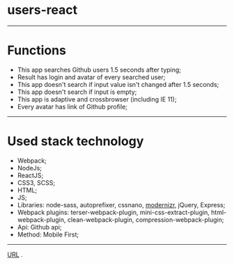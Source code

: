 # users-react
---
# Functions
- This app searches Github users 1.5 seconds after typing;
- Result has login and avatar of every searched user;
- This app doesn't search if input value isn't changed after 1.5 seconds;
- This app doesn't search if input is empty;
- This app is adaptive and crossbrowser (including IE 11);
- Every avatar has link of Github profile;
---

# Used stack technology 
- Webpack;
- NodeJs;
- ReactJS;
- CSS3, SCSS;
- HTML;
- JS;
- Libraries: node-sass, autoprefixer, cssnano, [modernizr](https://modernizr.com/download?setclasses), jQuery, Express;
- Webpack plugins: terser-webpack-plugin, mini-css-extract-plugin, html-webpack-plugin, clean-webpack-plugin, compression-webpack-plugin;
- Api: Github api;
- Method: Mobile First;
---
[URL](https://users-react.adaptable.app/) .